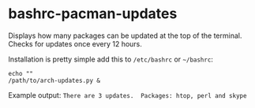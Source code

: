 bashrc-pacman-updates
=====================

Displays how many packages can be updated at the top of the terminal.  Checks for updates once every 12 hours.

Installation is pretty simple add this to `/etc/bashrc` or `~/bashrc`:
```
echo ""
/path/to/arch-updates.py & 
```

Example output:
```There are 3 updates.  Packages: htop, perl and skype```
